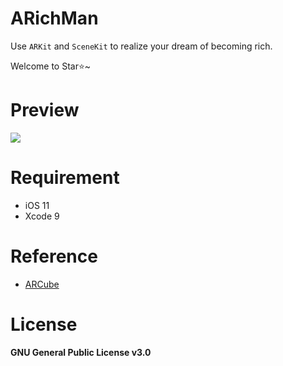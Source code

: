 # ARichMan
Use `ARKit` and `SceneKit` to realize your dream of becoming rich.

Welcome to Star⭐️~

# Preview

![](https://github.com/songkuixi/ARichMan/blob/master/Preview.gif)

# Requirement

* iOS 11
* Xcode 9

# Reference

* [ARCube](https://github.com/josephchang10/ARCube)

# License

__GNU General Public License v3.0__


